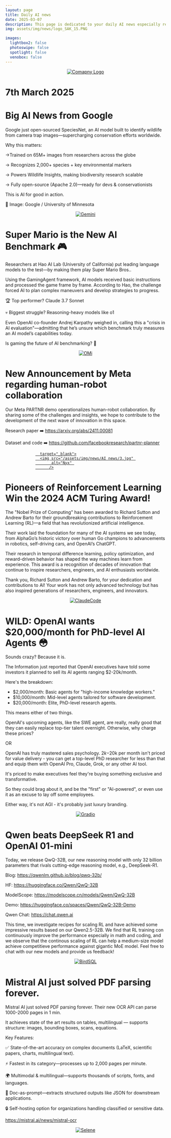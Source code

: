 ```yaml
---
layout: page
title: Daily AI news
date: 2025-03-07
description: This page is dedicated to your daily AI news especially related to Agents, LLMs, and Agentic AI
img: assets/img/news/logo_SAK_15.PNG

images:
  lightbox2: false
  photoswipe: false
  spotlight: false
  venobox: false
---
```



<div style="display: flex; justify-content: center; align-items: center;">
  <div class="pswp-gallery pswp-gallery--single-column" id="gallery--news" style="display: flex; gap: 20px; flex-wrap: wrap; justify-content: center;">
    <a href="/assets/img/news/logo_SAK_15.PNG"
      target="_blank">
      <img src="/assets/img/news/logo_SAK_15.PNG" 
           alt="Comapny Logo" 
           />
</a>

  </div>
</div>

<h1> 7th March 2025 </h1>

<h1> Big AI News from Google </h1>

Google just open-sourced SpeciesNet, an AI model built to identify wildlife from camera trap images—supercharging conservation efforts worldwide. 

Why this matters: 

->Trained on 65M+ images from researchers across the globe

-> Recognizes 2,000+ species + key environmental markers

-> Powers Wildlife Insights, making biodiversity research scalable

-> Fully open-source (Apache 2.0)—ready for devs & conservationists

This is AI for good in action.

📸 Image: Google / University of Minnesota

<div style="display: flex; justify-content: center; align-items: center;">
  <div class="pswp-gallery pswp-gallery--single-column" id="gallery--news" style="display: flex; gap: 10px; flex-wrap: wrap; justify-content: center;">
    <a href="/assets/img/news/AI news/1.jpg"
      target="_blank">
      <img src="/assets/img/news/AI news/1.jpg" 
           alt="Gemini" 
            />
</a>

  </div>
</div>


<h1> Super Mario is the New AI Benchmark 🎮</h1>

Researchers at Hao AI Lab (University of California) put leading language models to the test—by making them play Super Mario Bros..

Using the GamingAgent framework, AI models received basic instructions and processed the game frame by frame. According to Hao, the challenge forced AI to plan complex maneuvers and develop strategies to progress.

🏆 Top performer? Claude 3.7 Sonnet

💀 Biggest struggle? Reasoning-heavy models like o1

Even OpenAI co-founder Andrej Karpathy weighed in, calling this a "crisis in AI evaluation"—admitting that he’s unsure which benchmark truly measures an AI model’s capabilities today.

Is gaming the future of AI benchmarking? 🤔

<div style="display: flex; justify-content: center; align-items: center;">
  <div class="pswp-gallery pswp-gallery--single-column" id="gallery--news" style="display: flex; gap: 10px; flex-wrap: wrap; justify-content: center;">
    <a href="/assets/img/news/AI news/2.jpg"
      target="_blank">
      <img src="/assets/img/news/AI news/2.jpg" 
           alt="OMi" 
            />
</a>

  </div>
</div>


<h1>New Announcement by Meta regarding human-robot collaboration</h1>

Our Meta PARTNR demo operationalizes human-robot collaboration. By sharing some of the challenges and insights, we hope to contribute to the development of the next wave of innovation in this space.

Research paper ➡️ https://arxiv.org/abs/2411.00081

Dataset and code ➡️ https://github.com/facebookresearch/partnr-planner


<div style="display: flex; justify-content: center; align-items: center;">
  <div class="pswp-gallery pswp-gallery--single-column" id="gallery--news" style="display: flex; gap: 20px; flex-wrap: wrap; justify-content: center;">
    <a href="/assets/img/news/AI news/3.jpg"

      target="_blank">
      <img src="/assets/img/news/AI news/3.jpg" 
           alt="Nyx" 
          />
</a>

  </div>
</div>


<h1> Pioneers of Reinforcement Learning Win the 2024 ACM Turing Award! </h1>

The "Nobel Prize of Computing" has been awarded to Richard Sutton and Andrew Barto for their groundbreaking contributions to Reinforcement Learning (RL)—a field that has revolutionized artificial intelligence.

Their work laid the foundation for many of the AI systems we see today, from AlphaGo’s historic victory over human Go champions to advancements in robotics, self-driving cars, and OpenAI’s ChatGPT. 

Their research in temporal difference learning, policy optimization, and reward-driven behavior has shaped the way machines learn from experience.
This award is a recognition of decades of innovation that continue to inspire researchers, engineers, and AI enthusiasts worldwide.

Thank you, Richard Sutton and Andrew Barto, for your dedication and contributions to AI! Your work has not only advanced technology but has also inspired generations of researchers, engineers, and innovators.

<div style="display: flex; justify-content: center; align-items: center;">
  <div class="pswp-gallery pswp-gallery--single-column" id="gallery--news" style="display: flex; gap: 20px; flex-wrap: wrap; justify-content: center;">
    <a href="/assets/img/news/AI news/4.jpg"
      target="_blank">
      <img src="/assets/img/news/AI news/4.jpg" 
           alt="ClaudeCode" 
           />
</a>

  </div>
</div>

<h1> WILD: OpenAI wants $20,000/month for PhD-level AI Agents 😳 </h1>

Sounds crazy? Because it is.

The Information just reported that OpenAI executives have told some investors it planned to sell its AI agents ranging $2-20k/month.

Here's the breakdown:

- $2,000/month: Basic agents for "high-income knowledge workers."
- $10,000/month: Mid-level agents tailored for software development.
- $20,000/month: Elite, PhD-level research agents.

This means either of two things.

OpenAI's upcoming agents, like the SWE agent, are really, really good that they can easily replace top-tier talent overnight. Otherwise, why charge these prices?

OR

OpenAI has truly mastered sales psychology. $2k-$20k per month isn't priced for value delivery - you can get a top-level PhD researcher for less than that and equip them with OpenAI Pro, Claude, Grok, or any other AI tool.

It's priced to make executives feel they're buying something exclusive and transformative.

So they could brag about it, and be the "first" or "AI-powered", or even use it as an excuse to lay off some employees.

Either way, it's not AGI - it's probably just luxury branding.

<div style="display: flex; justify-content: center; align-items: center;">
  <div class="pswp-gallery pswp-gallery--single-column" id="gallery--news" style="display: flex; gap: 20px; flex-wrap: wrap; justify-content: center;">
    <a href="/assets/img/news/AI news/5.JPG"
      target="_blank">
      <img src="/assets/img/news/AI news/5.JPG" 
           alt="Gradio" 
          />
</a>

  </div>
</div>

<h1> Qwen beats DeepSeek R1 and OpenAI 01-mini </h1>

Today, we release QwQ-32B, our new reasoning model with only 32 billion parameters that rivals cutting-edge reasoning model, e.g., DeepSeek-R1.

Blog: https://qwenlm.github.io/blog/qwq-32b/

HF: https://huggingface.co/Qwen/QwQ-32B

ModelScope: https://modelscope.cn/models/Qwen/QwQ-32B

Demo: https://huggingface.co/spaces/Qwen/QwQ-32B-Demo

Qwen Chat: https://chat.qwen.ai

This time, we investigate recipes for scaling RL and have achieved some impressive results based on our Qwen2.5-32B. We find that RL training con continuously improve the performance especially in math and coding, and we observe that the continous scaling of RL can help a medium-size model achieve competitieve performance against gigantic MoE model. Feel free to chat with our new models and provide us feedback!


<div style="display: flex; justify-content: center; align-items: center;">
  <div class="pswp-gallery pswp-gallery--single-column" id="gallery--news" style="display: flex; gap: 20px; flex-wrap: wrap; justify-content: center;">
    <a href="/assets/img/news/AI news/6.jpg"
      target="_blank">
      <img src="/assets/img/news/AI news/6.jpg" 
           alt="BirdSQL" 
           />
</a>

  </div>
</div>

<h1> Mistral AI just solved PDF parsing forever. </h1>

Mistral AI just solved PDF parsing forever. Their new OCR API can parse 1000-2000 pages in 1 min.

It achieves state of the art results on tables, multilingual — supports structure: images, bounding boxes, scans, equations.

Key Features:

✅ State-of-the-art accuracy on complex documents (LaTeX, scientific papers, charts, multilingual text).

⚡ Fastest in its category—processes up to 2,000 pages per minute.

🌍 Multimodal & multilingual—supports thousands of scripts, fonts, and languages.

📄 Doc-as-prompt—extracts structured outputs like JSON for downstream applications.

🔒 Self-hosting option for organizations handling classified or sensitive data.

https://mistral.ai/news/mistral-ocr


<div style="display: flex; justify-content: center; align-items: center;">
  <div class="pswp-gallery pswp-gallery--single-column" id="gallery--news" style="display: flex; gap: 20px; flex-wrap: wrap; justify-content: center;">
    <a href="/assets/img/news/AI news/7.jpg"
      target="_blank">
      <img src="/assets/img/news/AI news/7.jpg" 
           alt="Selene" 
           />
</a>

  </div>
</div>

